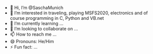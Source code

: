- 👋 Hi, I’m @SaschaMunich
- 👀 I’m interested in traveling, playing MSFS2020, electronics and of course programming in C, Python and VB.net 
- 🌱 I’m currently learning ...
- 💞️ I’m looking to collaborate on ...
- 📫 How to reach me ...
- 😄 Pronouns: He/Him
- ⚡ Fun fact: ...

<!---
SaschaMunich/SaschaMunich is a ✨ special ✨ repository because its `README.md` (this file) appears on your GitHub profile.
You can click the Preview link to take a look at your changes.
--->
